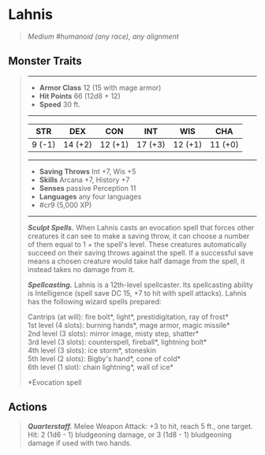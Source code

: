 # Lahnis
>*Medium #humanoid (any race), any alignment*
## Monster Traits
>___
>- **Armor Class** 12 (15 with mage armor)
>- **Hit Points** 66 (12d8 + 12)
>- **Speed** 30 ft.
>___
>|STR|DEX|CON|INT|WIS|CHA|
>|:---:|:---:|:---:|:---:|:---:|:---:|
>|9 (-1)|14 (+2)|12 (+1)|17 (+3)|12 (+1)|11 (+0)|
>___
>- **Saving Throws** Int +7, Wis +5
>- **Skills** Arcana +7, History +7
>- **Senses** passive Perception 11
>- **Languages** any four languages
>- #cr9 (5,000 XP)
>___
>***Sculpt Spells.*** When Lahnis casts an evocation spell that forces other creatures it can see to make a saving throw, it can choose a number of them equal to 1 + the spell's level. These creatures automatically succeed on their saving throws against the spell. If a successful save means a chosen creature would take half damage from the spell, it instead takes no damage from it.  
>
>***Spellcasting.*** Lahnis is a 12th-level spellcaster. Its spellcasting ability is Intelligence (spell save DC 15, +7 to hit with spell attacks). Lahnis has the following wizard spells prepared:  
>
>Cantrips (at will): fire bolt*, light*, prestidigitation, ray of frost*  
>1st level (4 slots): burning hands*, mage armor, magic missile*  
>2nd level (3 slots): mirror image, misty step, shatter*  
>3rd level (3 slots): counterspell, fireball*, lightning bolt*  
>4th level (3 slots): ice storm*, stoneskin  
>5th level (2 slots): Bigby's hand*, cone of cold*  
>6th level (1 slot): chain lightning*, wall of ice*  
>
>*Evocation spell  
>
>
## Actions
>***Quarterstaff.*** Melee Weapon Attack: +3 to hit, reach 5 ft., one target. Hit: 2 (1d6 - 1) bludgeoning damage, or 3 (1d8 - 1) bludgeoning damage if used with two hands.